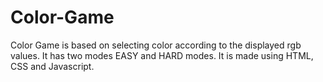 # Color-Game
Color Game is based on selecting color according to the displayed rgb values. It has two modes EASY and HARD modes. It is made using HTML, CSS and Javascript.
